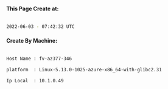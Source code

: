 
   
#### This Page Create at:

```bash

2022-06-03 - 07:42:32 UTC

```

#### Create By Machine:

```bash

Host Name : fv-az377-346

platform  : Linux-5.13.0-1025-azure-x86_64-with-glibc2.31

Ip Local  : 10.1.0.49

```

